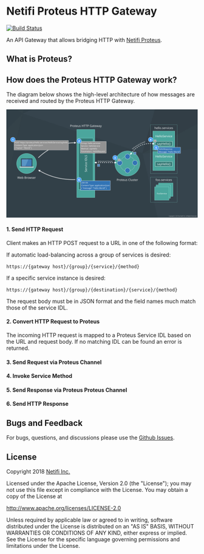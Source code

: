 # Netifi Proteus HTTP Gateway
[![Build Status](https://travis-ci.org/netifi-proteus/proteus-httpgateway.svg?branch=master)](https://travis-ci.org/netifi-proteus/proteus-httpgateway)

An API Gateway that allows bridging HTTP with [Netifi Proteus](https://www.netifi.com).

## What is Proteus?

## How does the Proteus HTTP Gateway work?
The diagram below shows the high-level architecture of how messages are received and routed by the Proteus HTTP Gateway.
 
![diagram](diagram.png)

#### 1. Send HTTP Request
Client makes an HTTP POST request to a URL in one of the following format:

If automatic load-balancing across a group of services is desired:

    https://{gateway host}/{group}/{service}/{method}

If a specific service instance is desired:

    https://{gateway host}/{group}/{destination}/{service}/{method}
    
The request body must be in JSON format and the field names much match those of the service IDL.

#### 2. Convert HTTP Request to Proteus
The incoming HTTP request is mapped to a Proteus Service IDL based on the URL and request body. If no matching IDL can be 
found an error is returned.

#### 3. Send Request via Proteus Channel

#### 4. Invoke Service Method

#### 5. Send Response via Proteus Proteus Channel

#### 6. Send HTTP Response

## Bugs and Feedback
For bugs, questions, and discussions please use the [Github Issues](https://github.com/netifi-proteus/proteus-httpgateway/issues).

## License
Copyright 2018 [Netifi Inc.](https://www.netifi.com)

Licensed under the Apache License, Version 2.0 (the "License");
you may not use this file except in compliance with the License.
You may obtain a copy of the License at

   http://www.apache.org/licenses/LICENSE-2.0

Unless required by applicable law or agreed to in writing, software
distributed under the License is distributed on an "AS IS" BASIS,
WITHOUT WARRANTIES OR CONDITIONS OF ANY KIND, either express or implied.
See the License for the specific language governing permissions and
limitations under the License.